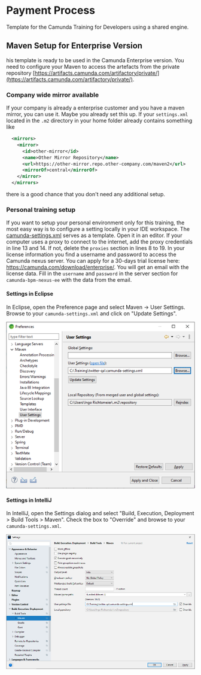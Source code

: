 # Payment Process

Template for the Camunda Training for Developers using a shared engine.

## Maven Setup for Enterprise Version

his template is ready to be used in the Camunda Enterprise version. You need to configure your Maven to access the artefacts from the private repository [https://artifacts.camunda.com/artifactory/private/](https://artifacts.camunda.com/artifactory/private/).

### Company wide mirror available

If your company is already a enterprise customer and you have a maven mirror, you can use it. Maybe you already set this up. If your `settings.xml` located in the `.m2` directory in your home folder already contains  something like

```xml
  <mirrors>
    <mirror>
      <id>other-mirror</id>
      <name>Other Mirror Repository</name>
      <url>https://other-mirror.repo.other-company.com/maven2</url>
      <mirrorOf>central</mirrorOf>
    </mirror>
  </mirrors>
```

there is a good chance that you don't need any additional setup.

### Personal training setup

If you want to setup your personal environment only for this training, the most easy way is to configure a setting locally in your IDE workspace.
The [camunda-settings.xml](camunda-settings.xml) serves as a template. Open it in an editor.
If your computer uses a proxy to connect to the internet, add the proxy credentials in line 13 and 14. If not, delete the `proxies` section in lines 8 to 19.
In your license information you find a username and password to access the Camunda nexus server. 
You can apply for a 30-days trial license here: https://camunda.com/download/enterprise/. You will get an email with the license data.
Fill in the `username` and `password` in the server section for `camunda-bpm-nexus-ee` with the data from the email. 

#### Settings in Eclipse

In Eclipse, open the Preference page and select Maven -> User Settings. Browse to your `camunda-settings.xml` and click on "Update Settings".

![Eclipse Maven User Settings](docs/eclipse-maven-user-settings.png)

#### Settings in IntelliJ

In IntelliJ, open the Settings dialog and select "Build, Execution, Deployment > Build Tools > Maven".
Check the box to "Override" and browse to your `camunda-settings.xml`.

![IntelliJ Maven User Settings](docs/intelliJ-maven-user-settings.png)